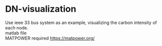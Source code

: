 # DN-visualization
 Use ieee 33 bus system as an example, visualizing the carbon intensity of each node.<br>
 matlab file<br>
 MATPOWER required https://matpower.org/
